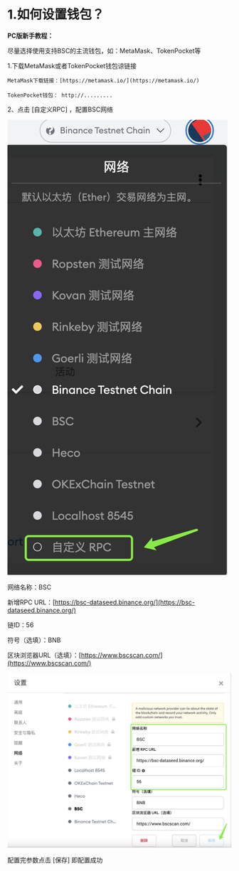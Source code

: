 # 1.如何设置钱包？

**PC版新手教程：**

尽量选择使用支持BSC的主流钱包，如：MetaMask、TokenPocket等

1.下载MetaMask或者TokenPocket钱包谅链接

    MetaMask下载链接：[https://metamask.io/](https://metamask.io/)

    TokenPocket钱包： http://.........

2、点击 \[自定义RPC\] ，配置BSC网络

![](../../.gitbook/assets/xin-shou-jiao-cheng-1.png)

网络名称：BSC

新增RPC URL：[https://bsc-dataseed.binance.org/](https://bsc-dataseed.binance.org/)

链ID：56

符号（选填）：BNB

区块浏览器URL（选填）：[https://www.bscscan.com/](https://www.bscscan.com/)

![](../../.gitbook/assets/xin-shou-jiao-cheng-2.png)

配置完参数点击 \[保存\] 即配置成功

